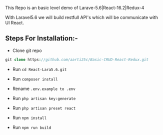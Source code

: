 
This Repo is an basic level demo of Larave-5.6|React-16.2|Redux-4 

With Laravel5.6 we will build restfull API's which will be communicate with UI React.

## Steps For Installation:-
- Clone git repo
```PHP
git clone https://github.com/aarti25c/Basic-CRUD-React-Redux.git
```
- Run `cd React-Lara5.6.git`

- Run `composer install`

- Rename `.env.example to .env`

- Run `php artisan key:generate`

- Run `php artisan preset react`

- Run `npm install`

- Run `npm run build`

